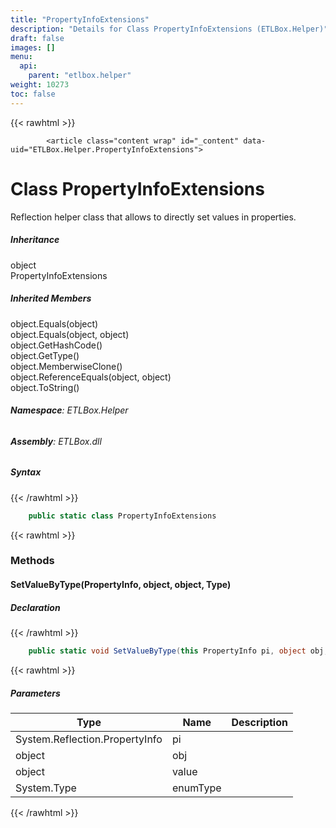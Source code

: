 ```yaml
---
title: "PropertyInfoExtensions"
description: "Details for Class PropertyInfoExtensions (ETLBox.Helper)"
draft: false
images: []
menu:
  api:
    parent: "etlbox.helper"
weight: 10273
toc: false
---
```


{{< rawhtml >}}

            <article class="content wrap" id="_content" data-uid="ETLBox.Helper.PropertyInfoExtensions">
  <h1 id="ETLBox_Helper_PropertyInfoExtensions" data-uid="ETLBox.Helper.PropertyInfoExtensions" class="text-break">Class PropertyInfoExtensions
</h1>
  <div class="markdown level0 summary"><p>Reflection helper class that allows to directly set values in properties.</p>
</div>
  <div class="markdown level0 conceptual"></div>
  <div class="inheritance">
    <h5>Inheritance</h5>
    <div class="level0"><span class="xref">object</span></div>
    <div class="level1"><span class="xref">PropertyInfoExtensions</span></div>
  </div>
  <div class="inheritedMembers">
    <h5>Inherited Members</h5>
    <div>
      <span class="xref">object.Equals(object)</span>
    </div>
    <div>
      <span class="xref">object.Equals(object, object)</span>
    </div>
    <div>
      <span class="xref">object.GetHashCode()</span>
    </div>
    <div>
      <span class="xref">object.GetType()</span>
    </div>
    <div>
      <span class="xref">object.MemberwiseClone()</span>
    </div>
    <div>
      <span class="xref">object.ReferenceEquals(object, object)</span>
    </div>
    <div>
      <span class="xref">object.ToString()</span>
    </div>
  </div>
<h6><strong>Namespace</strong>: ETLBox.Helper</h6>
  <h6><strong>Assembly</strong>: ETLBox.dll</h6>
  <h5 id="ETLBox_Helper_PropertyInfoExtensions_syntax">Syntax</h5>
{{< /rawhtml >}}

```C#
    public static class PropertyInfoExtensions
```

{{< rawhtml >}}
  <h3 id="methods">Methods
</h3>
  <a id="ETLBox_Helper_PropertyInfoExtensions_SetValueByType_" data-uid="ETLBox.Helper.PropertyInfoExtensions.SetValueByType*"></a>
  <h4 id="ETLBox_Helper_PropertyInfoExtensions_SetValueByType_System_Reflection_PropertyInfo_System_Object_System_Object_System_Type_" data-uid="ETLBox.Helper.PropertyInfoExtensions.SetValueByType(System.Reflection.PropertyInfo,System.Object,System.Object,System.Type)">SetValueByType(PropertyInfo, object, object, Type)</h4>
  <div class="markdown level1 summary"></div>
  <div class="markdown level1 conceptual"></div>
  <h5 class="declaration">Declaration</h5>
{{< /rawhtml >}}

```C#
    public static void SetValueByType(this PropertyInfo pi, object obj, object value, Type enumType)
```

{{< rawhtml >}}
  <h5 class="parameters">Parameters</h5>
  <table class="table table-bordered table-striped table-condensed">
    <thead>
      <tr>
        <th>Type</th>
        <th>Name</th>
        <th>Description</th>
      </tr>
    </thead>
    <tbody>
      <tr>
        <td><span class="xref">System.Reflection.PropertyInfo</span></td>
        <td><span class="parametername">pi</span></td>
        <td></td>
      </tr>
      <tr>
        <td><span class="xref">object</span></td>
        <td><span class="parametername">obj</span></td>
        <td></td>
      </tr>
      <tr>
        <td><span class="xref">object</span></td>
        <td><span class="parametername">value</span></td>
        <td></td>
      </tr>
      <tr>
        <td><span class="xref">System.Type</span></td>
        <td><span class="parametername">enumType</span></td>
        <td></td>
      </tr>
    </tbody>
  </table>

{{< /rawhtml >}}
